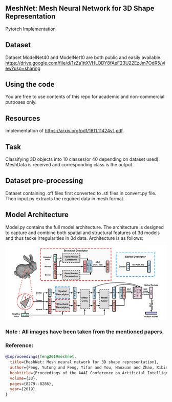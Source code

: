 ## MeshNet: Mesh Neural Network for 3D Shape Representation

Pytorch Implementation

## Dataset
Dataset ModelNet40 and ModelNet10 are both public and easily available.
https://drive.google.com/file/d/1zZa1ttXVHLODY8fAeF23U22EzJm7OdR5/view?usp=sharing

## Using the code
You are free to use contents of this repo for academic and non-commercial purposes only.

## Resources
Implementation of https://arxiv.org/pdf/1811.11424v1.pdf.

## Task
Classifying 3D objects into 10 classes(or 40 depending on dataset used). MeshData is received and corresponding class is the output.

## Dataset pre-processing
Dataset containing .off files first converted to .stl files in convert.py file. Then input.py extracts the required data in mesh format.  

## Model Architecture
Model.py contains the full model architecture. The architecture is designed to capture and combine both spatial and structural features of 3d models and thus tacke irregularities in 3d data. 
Architecture is as follows:

![](Captures/pipeline.png)

### Note : All images have been taken from the mentioned papers.

### Reference:
```bibtex
@inproceedings{feng2019meshnet,
  title={MeshNet: Mesh neural network for 3D shape representation},
  author={Feng, Yutong and Feng, Yifan and You, Haoxuan and Zhao, Xibin and Gao, Yue},
  booktitle={Proceedings of the AAAI Conference on Artificial Intelligence},
  volume={33},
  pages={8279--8286},
  year={2019}
}
```

